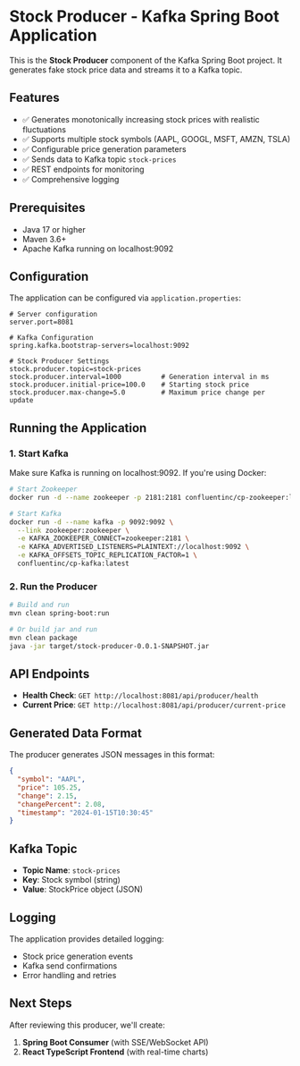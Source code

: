 # Stock Producer - Kafka Spring Boot Application

This is the **Stock Producer** component of the Kafka Spring Boot project. It generates fake stock price data and streams it to a Kafka topic.

## Features

- ✅ Generates monotonically increasing stock prices with realistic fluctuations
- ✅ Supports multiple stock symbols (AAPL, GOOGL, MSFT, AMZN, TSLA)
- ✅ Configurable price generation parameters
- ✅ Sends data to Kafka topic `stock-prices`
- ✅ REST endpoints for monitoring
- ✅ Comprehensive logging

## Prerequisites

- Java 17 or higher
- Maven 3.6+
- Apache Kafka running on localhost:9092

## Configuration

The application can be configured via `application.properties`:

```properties
# Server configuration
server.port=8081

# Kafka Configuration
spring.kafka.bootstrap-servers=localhost:9092

# Stock Producer Settings
stock.producer.topic=stock-prices
stock.producer.interval=1000          # Generation interval in ms
stock.producer.initial-price=100.0    # Starting stock price
stock.producer.max-change=5.0         # Maximum price change per update
```

## Running the Application

### 1. Start Kafka
Make sure Kafka is running on localhost:9092. If you're using Docker:

```bash
# Start Zookeeper
docker run -d --name zookeeper -p 2181:2181 confluentinc/cp-zookeeper:latest

# Start Kafka
docker run -d --name kafka -p 9092:9092 \
  --link zookeeper:zookeeper \
  -e KAFKA_ZOOKEEPER_CONNECT=zookeeper:2181 \
  -e KAFKA_ADVERTISED_LISTENERS=PLAINTEXT://localhost:9092 \
  -e KAFKA_OFFSETS_TOPIC_REPLICATION_FACTOR=1 \
  confluentinc/cp-kafka:latest
```

### 2. Run the Producer

```bash
# Build and run
mvn clean spring-boot:run

# Or build jar and run
mvn clean package
java -jar target/stock-producer-0.0.1-SNAPSHOT.jar
```

## API Endpoints

- **Health Check**: `GET http://localhost:8081/api/producer/health`
- **Current Price**: `GET http://localhost:8081/api/producer/current-price`

## Generated Data Format

The producer generates JSON messages in this format:

```json
{
  "symbol": "AAPL",
  "price": 105.25,
  "change": 2.15,
  "changePercent": 2.08,
  "timestamp": "2024-01-15T10:30:45"
}
```

## Kafka Topic

- **Topic Name**: `stock-prices`
- **Key**: Stock symbol (string)
- **Value**: StockPrice object (JSON)

## Logging

The application provides detailed logging:
- Stock price generation events
- Kafka send confirmations
- Error handling and retries

## Next Steps

After reviewing this producer, we'll create:
1. **Spring Boot Consumer** (with SSE/WebSocket API)
2. **React TypeScript Frontend** (with real-time charts)
